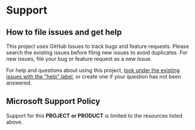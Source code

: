# Support

## How to file issues and get help  

This project uses GitHub Issues to track bugs and feature requests. Please search the existing 
issues before filing new issues to avoid duplicates.  For new issues, file your bug or 
feature request as a new Issue.

For help and questions about using this project, [look under the existing issues with the "help" label](https://github.com/Azure/counterfit/labels/question), 
or create one if your question has not been answered.

## Microsoft Support Policy  

Support for this **PROJECT or PRODUCT** is limited to the resources listed above.
